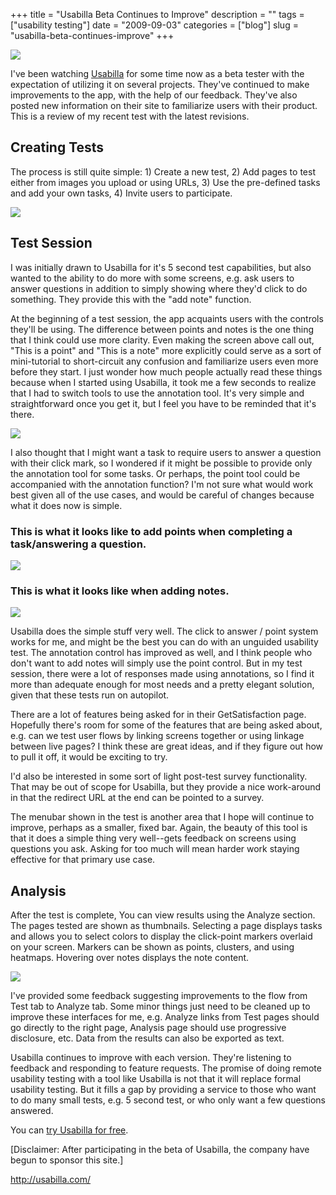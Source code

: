 +++
title = "Usabilla Beta Continues to Improve"
description = ""
tags = ["usability testing"]
date = "2009-09-03"
categories = ["blog"]
slug = "usabilla-beta-continues-improve"
+++



  <div class="notebook-screenshot"><a href="http://usabilla.com/"><img src="/media/bluga/wt4a9ffafacb35a_0.jpg"/></a></div><p>I've been watching <a href="http://usabilla.com/">Usabilla</a> for some time now as a beta tester with the expectation of utilizing it on several projects. They've continued to make improvements to the app, with the help of our feedback. They've also posted new information on their site to familiarize users with their product. This is a review of my recent test with the latest revisions.</p>
<h2>Creating Tests</h2>
<p>The process is still quite simple: 1) Create a new test, 2) Add pages to test either from images you upload or using URLs, 3) Use the pre-defined tasks and add your own tasks, 4) Invite users to participate.</p>
<div class="notebook-screenshot"><img src="/media/tools/external/usabilla-1.png" /></div>
<h2>Test Session</h2>
<p>I was initially drawn to Usabilla for it's 5 second test capabilities, but also wanted to the ability to do more with some screens, e.g. ask users to answer questions in addition to simply showing where they'd click to do something. They provide this with the "add note" function.</p>
<p>At the beginning of a test session, the app acquaints users with the controls they'll be using. The difference between points and notes is the one thing that I think could use more clarity. Even making the screen above call out, "This is a point" and "This is a note" more explicitly could serve as a sort of mini-tutorial to short-circuit any confusion and familiarize users even more before they start. I just wonder how much people actually read these things because when I started using Usabilla, it took me a few seconds to realize that I had to switch tools to use the annotation tool. It's very simple and straightforward once you get it, but I feel you have to be reminded that it's there. </p>
<div class="notebook-screenshot"><img src="/media/tools/external/usabilla-2.png" /></div>
<p>I also thought that I might want a task to require users to answer a question with their click mark, so I wondered if it might be possible to provide only the annotation tool for some tasks. Or perhaps, the point tool could be accompanied with the annotation function? I'm not sure what would work best given all of the use cases, and would be careful of changes because what it does now is simple.  </p>
<h3>This is what it looks like to add points when completing a task/answering a question.</h3>
<div class="notebook-screenshot"><img src="/media/tools/external/usabilla-3.png" /></div>
<h3>This is what it looks like when adding notes.</h3>
<div class="notebook-screenshot"><img src="/media/tools/external/usabilla-4.png" /></div>
<p>Usabilla does the simple stuff very well. The click to answer / point system works for me, and might be the best you can do with an unguided usability test. The annotation control has improved as well, and I think people who don't want to add notes will simply use the point control. But in my test session, there were a lot of responses made using annotations, so I find it more than adequate enough for most needs and a pretty elegant solution, given that these tests run on autopilot.</p>
<p>There are a lot of features being asked for in their GetSatisfaction page. Hopefully there's room for some of the features that are being asked about, e.g. can we test user flows by linking screens together or using linkage between live pages? I think these are great ideas, and if they figure out how to pull it off, it would be exciting to try. </p>
<p>I'd also be interested in some sort of light post-test survey functionality. That may be out of scope for Usabilla, but they provide a nice work-around in that the redirect URL at the end can be pointed to a survey. </p>
<p>The menubar shown in the test is another area that I hope will continue to improve, perhaps as a smaller, fixed bar. Again, the beauty of this tool is that it does a simple thing very well--gets feedback on screens using questions you ask. Asking for too much will mean harder work staying effective for that primary use case.</p>
<h2>Analysis</h2>
<p>After the test is complete, You can view results using the Analyze section. The pages tested are shown as thumbnails. Selecting a page displays tasks and allows you to select colors to display the click-point markers overlaid on your screen. Markers can be shown as points, clusters, and using heatmaps. Hovering over notes displays the note content.</p>
<div class="notebook-screenshot"><img src="/media/tools/external/usabilla-5.png" /></div>
<p>I've provided some feedback suggesting improvements to the flow from Test tab to Analyze tab. Some minor things just need to be cleaned up to improve these interfaces for me, e.g. Analyze links from Test pages should go directly to the right page, Analysis page should use progressive disclosure, etc. Data from the results can also be exported as text.</p>
<p>Usabilla continues to improve with each version. They're listening to feedback and responding to feature requests. The promise of doing remote usability testing with a tool like Usabilla is not that it will replace formal usability testing. But it fills a gap by providing a service to those who want to do many small tests, e.g. 5 second test, or who only want a few questions answered. </p>
<p>You can <a href="http://usabilla.com/">try Usabilla for free</a>.</p>
<p>[Disclaimer: After participating in the beta of Usabilla, the company have begun to sponsor this site.]</p>
    
  <a href="http://usabilla.com/">http://usabilla.com/</a>
